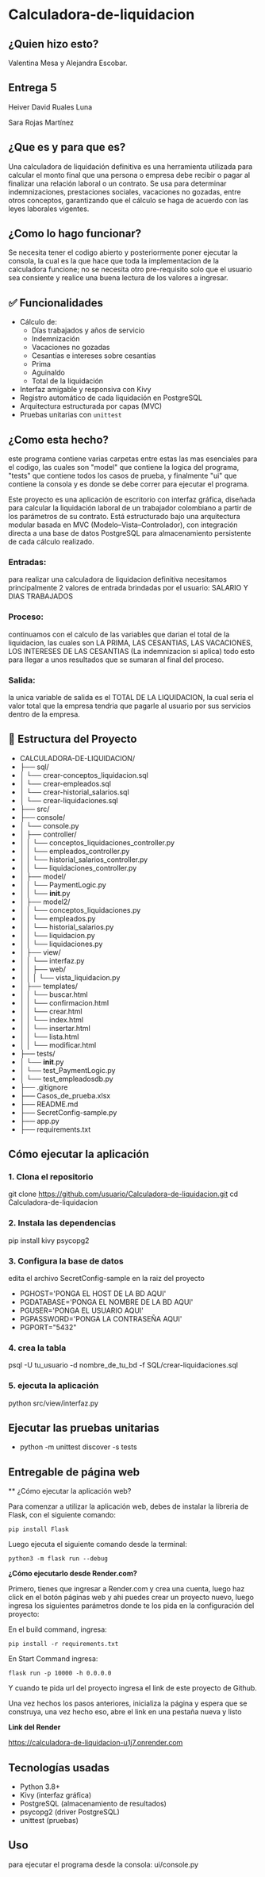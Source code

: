 # Calculadora-de-liquidacion

## ¿Quien hizo esto?
Valentina Mesa y Alejandra Escobar.

## Entrega 5
Heiver David Ruales Luna


Sara Rojas Martínez

## ¿Que es y para que es?
Una calculadora de liquidación definitiva es una herramienta utilizada para calcular el monto final que una persona o empresa debe recibir o pagar al finalizar una relación laboral o un contrato. Se usa para determinar indemnizaciones, prestaciones sociales, vacaciones no gozadas, entre otros conceptos, garantizando que el cálculo se haga de acuerdo con las leyes laborales vigentes.

## ¿Como lo hago funcionar?
Se necesita tener el codigo abierto y posteriormente poner ejecutar la consola, la cual es la que hace que toda la implementacion de la calculadora funcione; no se necesita otro pre-requisito solo que el usuario sea consiente y realice una buena lectura de los valores a ingresar.

## ✅ Funcionalidades

- Cálculo de:
  - Días trabajados y años de servicio
  - Indemnización
  - Vacaciones no gozadas
  - Cesantías e intereses sobre cesantías
  - Prima
  - Aguinaldo
  - Total de la liquidación
- Interfaz amigable y responsiva con Kivy
- Registro automático de cada liquidación en PostgreSQL
- Arquitectura estructurada por capas (MVC)
- Pruebas unitarias con `unittest`

## ¿Como esta hecho?
este programa contiene varias carpetas entre estas las mas esenciales para el codigo, las cuales son "model" que contiene la logica del programa, "tests" que contiene todos los casos de prueba, y finalmente "ui" que contiene la consola y es donde se debe correr para ejecutar el programa.

Este proyecto es una aplicación de escritorio con interfaz gráfica, diseñada para calcular la liquidación laboral de un trabajador colombiano a partir de los parámetros de su contrato. Está estructurado bajo una arquitectura modular basada en MVC (Modelo–Vista–Controlador), con integración directa a una base de datos PostgreSQL para almacenamiento persistente de cada cálculo realizado.

### Entradas: 
 para realizar una calculadora de liquidacion definitiva necesitamos principalmente 2 valores de entrada brindadas por el usuario: SALARIO Y DIAS TRABAJADOS

### Proceso: 
 continuamos con el calculo de las variables que darian el total de la liquidacion, las cuales son LA PRIMA, LAS CESANTIAS, LAS VACACIONES, LOS INTERESES DE LAS CESANTIAS (La indemnizacion si aplica) todo esto 
para llegar a unos resultados que se sumaran al final del proceso.

### Salida: 
 la unica variable de salida es el TOTAL DE LA LIQUIDACION, la cual seria el valor total que la empresa tendria que pagarle al usuario por sus servicios dentro de la empresa.

## 📂 Estructura del Proyecto

* CALCULADORA-DE-LIQUIDACION/
* ├── sql/
* │ └── crear-conceptos_liquidacion.sql
* │ └── crear-empleados.sql
* │ └── crear-historial_salarios.sql
* │ └── crear-liquidaciones.sql
* ├── src/
* ├── console/
*  │ └── console.py
* │ ├── controller/
* │ │ └── conceptos_liquidaciones_controller.py
* │ │ └── empleados_controller.py
* │ │ └── historial_salarios_controller.py
* │ │ └── liquidaciones_controller.py
* │ ├── model/
* │ │ └── PaymentLogic.py
* │ │ └── __init__.py
* │ ├── model2/
* │ │ └── conceptos_liquidaciones.py
* │ │ └── empleados.py
* │ │ └── historial_salarios.py
* │ │ └── liquidacion.py
* │ │ └── liquidaciones.py
* │ ├── view/
* │ │ └── interfaz.py
* │ │ ├── web/
* │ │ │ └── vista_liquidacion.py
* │ ├── templates/
* │ │ └── buscar.html
* │ │ └── confirmacion.html
* │ │ └── crear.html
* │ │ └── index.html
* │ │ └── insertar.html
* │ │ └── lista.html
* │ │ └── modificar.html
* ├── tests/
* │ └── __init__.py
* │ └── test_PaymentLogic.py
* │ └── test_empleadosdb.py
* ├── .gitignore
* ├── Casos_de_prueba.xlsx
* ├── README.md
* ├── SecretConfig-sample.py
* ├── app.py
* ├── requirements.txt

## Cómo ejecutar la aplicación

### 1. Clona el repositorio
git clone https://github.com/usuario/Calculadora-de-liquidacion.git
cd Calculadora-de-liquidacion

### 2. Instala las dependencias
pip install kivy psycopg2

### 3. Configura la base de datos
edita el archivo SecretConfig-sample en la raiz del proyecto

* PGHOST='PONGA EL HOST DE LA BD AQUI'
* PGDATABASE='PONGA EL NOMBRE DE LA BD AQUI'
* PGUSER='PONGA EL USUARIO AQUI'
* PGPASSWORD='PONGA LA CONTRASEÑA AQUI'
* PGPORT="5432"

### 4. crea la tabla
psql -U tu_usuario -d nombre_de_tu_bd -f SQL/crear-liquidaciones.sql

### 5. ejecuta la aplicación
python src/view/interfaz.py

## Ejecutar las pruebas unitarias

* python -m unittest discover -s tests

## Entregable de página web

** ¿Cómo ejecutar la aplicación web?

Para comenzar a utilizar la aplicación web, debes de instalar la libreria de Flask, con el siguiente comando:

```
pip install Flask
```

Luego ejecuta el siguiente comando desde la terminal:

```
python3 -m flask run --debug
```

**¿Cómo ejecutarlo desde Render.com?**

Primero, tienes que ingresar a Render.com y crea una cuenta, luego haz click en el botón páginas web y ahi puedes crear un proyecto nuevo, luego ingresa los siguientes parámetros donde te los pida en la configuración del proyecto:

En el build command, ingresa:
```
pip install -r requirements.txt
```
En Start Command ingresa:
```
flask run -p 10000 -h 0.0.0.0
```
Y cuando te pida url del proyecto ingresa el link de este proyecto de Github.

Una vez hechos los pasos anteriores, inicializa la página y espera que se construya, una vez hecho eso, abre el link en una pestaña nueva y listo

**Link del Render**

https://calculadora-de-liquidacion-u1j7.onrender.com


## Tecnologías usadas

* Python 3.8+
* Kivy (interfaz gráfica)
* PostgreSQL (almacenamiento de resultados)
* psycopg2 (driver PostgreSQL)
* unittest (pruebas)

## Uso
para ejecutar el programa desde la consola: ui/console.py





